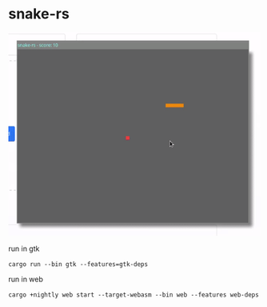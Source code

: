 # snake-rs

<div align="center">
    <img src="static/snake-gtk.gif" alt="snake-gtk">
</div>

run in gtk

```shell
cargo run --bin gtk --features=gtk-deps
```

run in web

```shell
cargo +nightly web start --target-webasm --bin web --features web-deps
```
